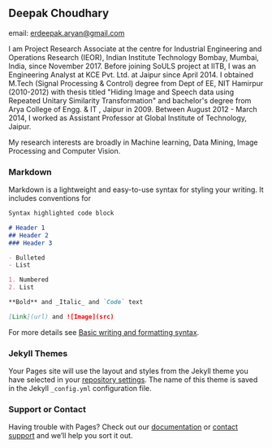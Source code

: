 ## Deepak Choudhary
email: erdeepak.aryan@gmail.com

I am Project Research Associate at the centre for Industrial Engineering and Operations Research (IEOR), Indian Institute Technology Bombay, Mumbai, India, since November 2017. Before joining SoULS project at IITB, I was an Engineering Analyst at KCE Pvt. Ltd. at Jaipur since April 2014. I obtained M.Tech (Signal Processing & Control) degree from Dept of EE, NIT Hamirpur (2010-2012) with thesis titled "Hiding Image and Speech data using Repeated Unitary Similarity Transformation" and bachelor's degree from Arya College of Engg. & IT , Jaipur in 2009. Between August 2012 - March 2014, I worked as Assistant Professor at Global Institute of Technology, Jaipur.

My research interests are broadly in Machine learning, Data Mining, Image Processing and Computer Vision.




### Markdown

Markdown is a lightweight and easy-to-use syntax for styling your writing. It includes conventions for

```markdown
Syntax highlighted code block

# Header 1
## Header 2
### Header 3

- Bulleted
- List

1. Numbered
2. List

**Bold** and _Italic_ and `Code` text

[Link](url) and ![Image](src)
```

For more details see [Basic writing and formatting syntax](https://docs.github.com/en/github/writing-on-github/getting-started-with-writing-and-formatting-on-github/basic-writing-and-formatting-syntax).

### Jekyll Themes

Your Pages site will use the layout and styles from the Jekyll theme you have selected in your [repository settings](https://github.com/dcnith/deepak/settings/pages). The name of this theme is saved in the Jekyll `_config.yml` configuration file.

### Support or Contact

Having trouble with Pages? Check out our [documentation](https://docs.github.com/categories/github-pages-basics/) or [contact support](https://support.github.com/contact) and we’ll help you sort it out.
